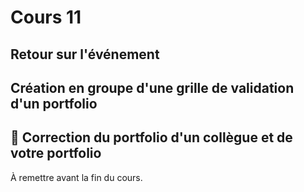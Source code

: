 # Cours 11
## Retour sur l'événement


## Création en groupe d'une grille de validation d'un portfolio

## 🚨 Correction du portfolio d'un collègue et de votre portfolio
À remettre avant la fin du cours.



